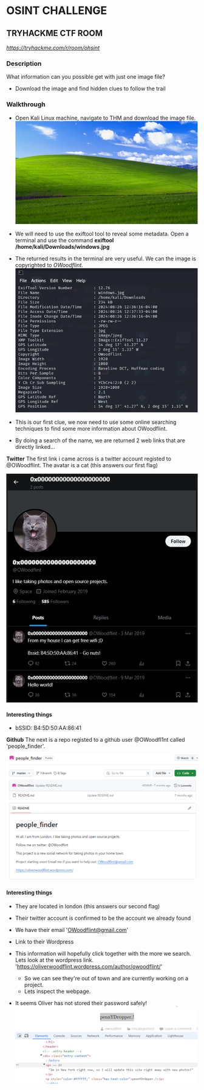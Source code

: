# OSINT CHALLENGE
## TRYHACKME CTF ROOM
*https://tryhackme.com/r/room/ohsint*

### Description
What information can you possible get with just one image file?
- Download the image and find hidden clues to follow the trail

### Walkthrough
- Open Kali Linux machine, navigate to THM and download the image file.
![image to reveal](windows.png)

- We will need to use the exiftool tool to reveal some metadata. Open a terminal and use the command **exiftool /home/kali/Downloads/windows.jpg**

- The returned results in the terminal are very useful. We can the image is copyrighted to *OWoodflint*.
![metadata](metadata.png)

- This is our first clue, we now need to use some online searching techniques to find some more information about OWoodflint. 

- By doing a search of the name, we are returned 2 web links that are directly linked...

**Twitter**
The first link i came across is a twitter account registed to @OWoodflint. The avatar is a cat (this answers our first flag)

![Twitter account](twitter.png)
  #### Interesting things
  - bSSID: B4:5D:50:AA:86:41


**Github**
The next is a repo registed to a github user @OWoodfl1nt called 'people_finder'. 

![github](github.png)
   #### Interesting things
   - They are located in london (this answers our second flag)
   - Their twitter account is confirmed to be the account we already found
   - We have their email 'OWoodflint@gmail.com'
   - Link to their Wordpress 

- This information will hopefully click together with the more we search. Lets look at the wordpress link. 'https://oliverwoodflint.wordpress.com/author/owoodflint/'
    - So we can see they're out of town and are currently working on a project. 
    - Lets inspect the webpage.

- It seems Oliver has not stored their password safely!
![inspect](inspect.png)
